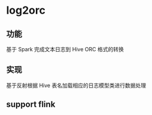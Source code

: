 # log2orc

## 功能

基于 Spark 完成文本日志到 Hive ORC 格式的转换

## 实现

基于反射根据 Hive 表名加载相应的日志模型类进行数据处理

## support flink
